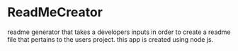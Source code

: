 # ReadMeCreator
readme generator that takes a developers inputs in order to create a readme file that pertains to the users project. this app is created using node js. 

